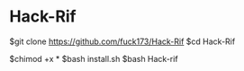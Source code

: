 # Hack-Rif
$git clone https://github.com/fuck173/Hack-Rif
$cd Hack-Rif

$chimod +x *
$bash install.sh
$bash Hack-rif
